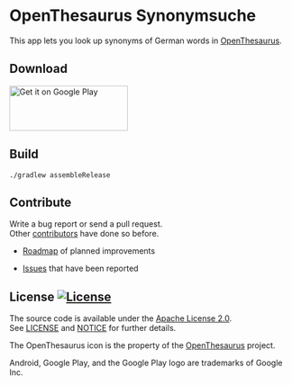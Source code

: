 # OpenThesaurus Synonymsuche

This app lets you look up synonyms of German words in [OpenThesaurus].

## Download

<a href='https://play.google.com/store/apps/details?id=sfischer13.openthesaurus'><img alt='Get it on Google Play' src='https://play.google.com/intl/de_de/badges/images/generic/en_badge_web_generic.png' width='210 ' height='80'/></a>

## Build

```./gradlew assembleRelease```

## Contribute

Write a bug report or send a pull request.  
Other [contributors](https://github.com/sfischer13/robot-openthesaurus/graphs/contributors) have done so before.

* [Roadmap](TODO.md) of planned improvements

* [Issues](https://github.com/sfischer13/robot-openthesaurus/issues) that have been reported

## License [![License](https://img.shields.io/github/license/sfischer13/robot-openthesaurus.svg)](LICENSE)

The source code is available under the [Apache License 2.0](http://www.apache.org/licenses/LICENSE-2.0).  
See [LICENSE](LICENSE) and [NOTICE](NOTICE) for further details.

The OpenThesaurus icon is the property of the [OpenThesaurus] project.

Android, Google Play, and the Google Play logo are trademarks of Google Inc.

[OpenThesaurus]: (https://www.openthesaurus.de/)
